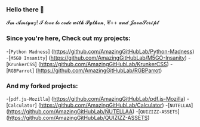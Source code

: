 ### Hello there 👋

𝓘𝓶 𝓐𝓶𝓲𝔂𝓪𝔃! 𝓘 𝓵𝓸𝓿𝓮 𝓽𝓸 𝓬𝓸𝓭𝓮 𝔀𝓲𝓽𝓱 𝓟𝔂𝓽𝓱𝓸𝓷, 𝓒++ 𝓪𝓷𝓭 𝓙𝓪𝓿𝓪𝓢𝓬𝓻𝓲𝓹𝓽

### Since you're here, Check out my projects:
-[`Python Madness`] (https://github.com/AmazingGitHubLab/Python-Madness)
-[`M5GO Insanity`] (https://github.com/AmazingGitHubLab/M5GO-Insanity)
-[`KrunkerCSS`] (https://github.com/AmazingGitHubLab/KrunkerCSS)
-[`RGBParrot`] (https://github.com/AmazingGitHubLab/RGBParrot)

### And my forked projects:
-[`pdf.js-Mozilla`] (https://github.com/AmazingGitHubLab/pdf.js-Mozilla)
-[`Calculator`] (https://github.com/AmazingGitHubLab/Calculator)
-[`NUTELLAA`] (https://github.com/AmazingGitHubLab/NUTELLAA)
-[`QUIZIZZ-ASSETS`] (https://github.com/AmazingGitHubLab/QUIZIZZ-ASSETS)
